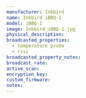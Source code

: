 ```yaml
---
manufacturer: Inkbird
name: Inkbird iBBQ-1
model: iBBQ-1
image: Inkbird_iBBQ-1.jpg
physical_description:
broadcasted_properties:
  - temperature probe
  - rssi
broadcasted_property_notes:
broadcast_rate:
active_scan:
encryption_key:
custom_firmware:
notes:
---
```

